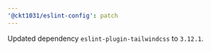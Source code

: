 ```yaml
---
'@ckt1031/eslint-config': patch
---
```


Updated dependency `eslint-plugin-tailwindcss` to `3.12.1`.
